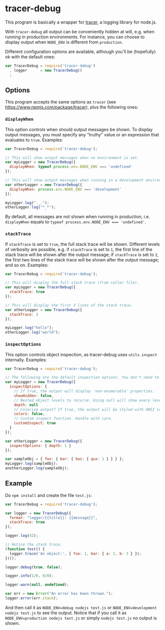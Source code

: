 # tracer-debug

This program is basically a wrapper for [tracer](https://www.npmjs.com/package/tracer), a logging library for node.js.

With `tracer-debug` all output can be conveniently hidden at will, e.g. when running in production environments. For instance, you can choose to display output when `NODE_ENV` is different from `production`.

Different configuration options are available, although you'll be (hopefully) ok with the default ones:

```js
var TracerDebug = require('tracer-debug')
  , logger      = new TracerDebug()
  ;

```

## Options

This program accepts the same options as `tracer` (see https://www.npmjs.com/package/tracer), plus the following ones:

### `displayWhen`

This option controls when should output messages be shown. To display output messages, you must specify any "truthy" value or an expression that evaluates to `true`. Examples:

```js
var TracerDebug = require('tracer-debug');

// This will show output messages when no environment is set.
var myLogger = new TracerDebug({
  displayWhen: typeof process.env.NODE_ENV === 'undefined'
});

// This will show output messages when running in a development environment.
var otherLogger = new TracerDebug({
  displayWhen: process.env.NODE_ENV === 'development'
});

myLogger.log("._.");
otherLogger.log("*_*");
```

By default, all messages are not shown when running in production, i.e. `displayWhen` equals to `typeof process.env.NODE_ENV === 'undefined'`.

### `stackTrace`

If `stackTrace` is set to `true`, the full stack trace will be shown. Different levels of verbosity are possible, e.g. if `stackTrace` is set to `1`, the first line of the stack trace will be shown after the output message; if `stackTrace` is set to `2`, the first two lines of the stack trace will be shown after the output message; and so on. Examples:

```js
var TracerDebug = require('tracer-debug');

// This will display the full stack trace (from caller file).
var myLogger = new TracerDebug({
  stackTrace: true
});

// This will display the first 3 lines of the stack trace.
var otherLogger = new TracerDebug({
  stackTrace: 3
});

myLogger.log("hello");
otherLogger.log("world");
```

### `inspectOptions`

This option controls object inspection, as tracer-debug uses `utils.inspect` internally. Examples:

```js
var TracerDebug = require('tracer-debug');

// The following are the default inspection options. You don't need to set them up explicitly.
var myLogger = new TracerDebug({
  inspectOptions: {
    // If true, the output will display 'non-enumerable' properties.
    showHidden: false,
    // Nested object levels to recurse. Using null will show every level.
    depth: null
    // Colorize output? If true, the output will be styled with ANSI color codes.
    colors: false,
    // Custom inspect function. Handle with care.
    customInspect: true
  }
});

var otherLogger = new TracerDebug({
  inspectOptions: { depth: 1 }
});

var sampleObj = { foo: { bar: { baz: { qux: 1 } } } };
myLogger.log(sampleObj);
anotherLogger.log(sampleObj);
```

## Example

Do `npm install` and create the file `test.js`:

```js
var TracerDebug = require('tracer-debug');

var logger = new TracerDebug({
  format: "logger/{{title}}: {{message}}",
  stackTrace: true
});

logger.log(42);

// Notice the stack trace.
(function test() {
  logger.trace('An object:', { foo: 1, bar: { a: 2, b: 3 } });
})();

logger.debug(true, false);

logger.info(1/0, 0/0);

logger.warn(null, undefined);

var err = new Error("An error has been thrown.");
logger.error(err.stack);
```

And then call it as `NODE_ENV=debug nodejs test.js` or `NODE_ENV=development nodejs test.js` to see the output.
Notice that if you call it as `NODE_ENV=production nodejs test.js` or simply `nodejs test.js` no output is shown.
